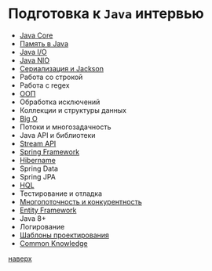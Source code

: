 # Подготовка к `Java` интервью

* [Java Core](docs/java_core_prep.md)
* [Память в Java](docs/java_memory_prep.md)
* [Java I/O](docs/java_io_prep.md)
* [Java NIO](docs/java_nio_prep.md)
* [Сериализация и Jackson](docs/java_serialize_prep.md)
* Работа со строкой
* Работа с regex
* [ООП](docs/java_oop_prep.md)
* Обработка исключений
* Коллекции и структуры данных
* [Big O](docs/java_big_o_prep.md)
* Потоки и многозадачность
* Java API и библиотеки
* [Stream API](docs/java_streamapi_prep.md)
* [Spring Framework](docs/java_spring_framework_prep.md)
* [Hibername](docs/java_hibernate_prep.md)
* Spring Data
* Spring JPA
* [HQL](docs/java_db_hql_prep.md)
* Тестирование и отладка
* [Многопоточность и конкурентность](docs/java_concurrency_prep.md)
* [Entity Framework](docs/java_entity_framework_prep.md)
* Java 8+
* Логирование
* [Шаблоны проектирования](../design-patterns/design-patterns-main.md)
* [Common Knowledge](../common_knowledge/common_main.md)


[наверх](#подготовка-к-java-интервью)
